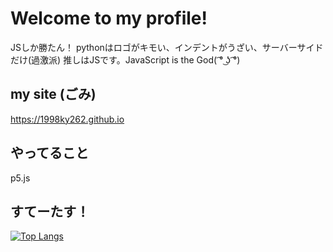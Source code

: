 # Welcome to my profile!
JSしか勝たん！
pythonはロゴがキモい、インデントがうざい、サーバーサイドだけ(過激派)
推しはJSです。JavaScript is the God( ͡° ͜ʖ ͡°)
## my site (ごみ)
https://1998ky262.github.io
## やってること
p5.js
## すてーたす！
[![Top Langs](https://github-readme-stats.vercel.app/api/top-langs/?username=1998ky262&layout=compact)](https://github.com/anuraghazra/github-readme-stats)

